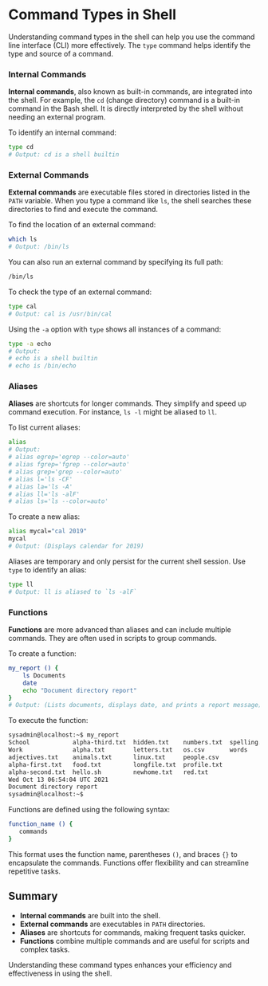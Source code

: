# Command Types in Shell

Understanding command types in the shell can help you use the command line interface (CLI) more effectively. The `type` command helps identify the type and source of a command.

### Internal Commands
**Internal commands**, also known as built-in commands, are integrated into the shell. For example, the `cd` (change directory) command is a built-in command in the Bash shell. It is directly interpreted by the shell without needing an external program.

To identify an internal command:

```bash
type cd
# Output: cd is a shell builtin
```

### External Commands
**External commands** are executable files stored in directories listed in the `PATH` variable. When you type a command like `ls`, the shell searches these directories to find and execute the command.

To find the location of an external command:

```bash
which ls
# Output: /bin/ls
```

You can also run an external command by specifying its full path:

```bash
/bin/ls
```

To check the type of an external command:

```bash
type cal
# Output: cal is /usr/bin/cal
```

Using the `-a` option with `type` shows all instances of a command:

```bash
type -a echo
# Output:
# echo is a shell builtin
# echo is /bin/echo
```

### Aliases
**Aliases** are shortcuts for longer commands. They simplify and speed up command execution. For instance, `ls -l` might be aliased to `ll`.

To list current aliases:

```bash
alias
# Output:
# alias egrep='egrep --color=auto'
# alias fgrep='fgrep --color=auto'
# alias grep='grep --color=auto'
# alias l='ls -CF'
# alias la='ls -A'
# alias ll='ls -alF'
# alias ls='ls --color=auto'
```

To create a new alias:

```bash
alias mycal="cal 2019"
mycal
# Output: (Displays calendar for 2019)
```

Aliases are temporary and only persist for the current shell session. Use `type` to identify an alias:

```bash
type ll
# Output: ll is aliased to `ls -alF`
```

### Functions
**Functions** are more advanced than aliases and can include multiple commands. They are often used in scripts to group commands.

To create a function:

```bash
my_report () {
    ls Documents
    date
    echo "Document directory report"
}
# Output: (Lists documents, displays date, and prints a report message)
```

To execute the function:

```bash
sysadmin@localhost:~$ my_report                                              
School            alpha-third.txt  hidden.txt    numbers.txt  spelling.txt   
Work              alpha.txt        letters.txt   os.csv       words          
adjectives.txt    animals.txt      linux.txt     people.csv                  
alpha-first.txt   food.txt         longfile.txt  profile.txt                 
alpha-second.txt  hello.sh         newhome.txt   red.txt                     
Wed Oct 13 06:54:04 UTC 2021                                                 
Document directory report                                                    
sysadmin@localhost:~$
```

Functions are defined using the following syntax:

```bash
function_name () {
   commands
}
```

This format uses the function name, parentheses `()`, and braces `{}` to encapsulate the commands. Functions offer flexibility and can streamline repetitive tasks.

## Summary
- **Internal commands** are built into the shell.
- **External commands** are executables in `PATH` directories.
- **Aliases** are shortcuts for commands, making frequent tasks quicker.
- **Functions** combine multiple commands and are useful for scripts and complex tasks.

Understanding these command types enhances your efficiency and effectiveness in using the shell.